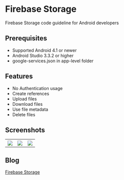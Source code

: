 # Firebase Storage
Firebase Storage code guideline for Android developers

## Prerequisites
* Supported Android 4.1 or newer
* Android Studio 3.3.2 or higher
* google-services.json in app-level folder

## Features
* No Authentication usage
* Create references
* Upload files
* Download files
* Use file metadata
* Delete files

## Screenshots
<table width="100%">
	<tr>
	  <th width="33%"><img src="https://cloud.githubusercontent.com/assets/1763410/17836532/f98073c6-67bf-11e6-9fe6-c1e53b4fe799.png"></th>
	  <th width="33%"><img src="https://cloud.githubusercontent.com/assets/1763410/17836531/f9807ca4-67bf-11e6-95d6-4610f9fa5441.png"></th>
	  <th width="33%"><img src="https://cloud.githubusercontent.com/assets/1763410/17836530/f94506ba-67bf-11e6-9b3b-e8d3568cff5e.png"></th>
	</tr>
</table>

## Blog
[Firebase Storage](https://medium.com/@jirawatee/%E0%B8%A3%E0%B8%B9%E0%B9%89%E0%B8%88%E0%B8%B1%E0%B8%81-firebase-storage-%E0%B8%95%E0%B8%B1%E0%B9%89%E0%B8%87%E0%B9%81%E0%B8%95%E0%B9%88-zero-%E0%B8%88%E0%B8%99%E0%B9%80%E0%B8%9B%E0%B9%87%E0%B8%99-hero-e65db2d1873f)
